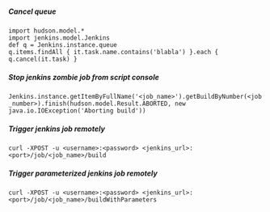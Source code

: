 ##### Cancel queue
```
import hudson.model.*
import jenkins.model.Jenkins
def q = Jenkins.instance.queue
q.items.findAll { it.task.name.contains('blabla') }.each { q.cancel(it.task) }
```
##### Stop jenkins zombie job from script console
`Jenkins.instance.getItemByFullName('<job_name>').getBuildByNumber(<job_number>).finish(hudson.model.Result.ABORTED, new java.io.IOException('Aborting build'))`
##### Trigger jenkins job remotely
`curl -XPOST -u <username>:<password> <jenkins_url>:<port>/job/<job_name>/build`
##### Trigger parameterized jenkins job remotely
`curl -XPOST -u <username>:<password> <jenkins_url>:<port>/job/<job_name>/buildWithParameters`
